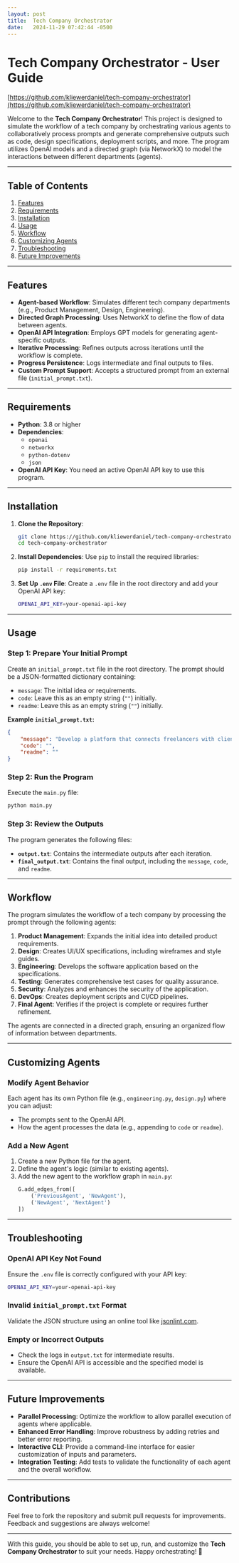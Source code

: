 ```yaml
---
layout: post
title:  Tech Company Orchestrator
date:   2024-11-29 07:42:44 -0500
---
```

# Tech Company Orchestrator - User Guide

[https://github.com/kliewerdaniel/tech-company-orchestrator](https://github.com/kliewerdaniel/tech-company-orchestrator)

Welcome to the **Tech Company Orchestrator**! This project is designed to simulate the workflow of a tech company by orchestrating various agents to collaboratively process prompts and generate comprehensive outputs such as code, design specifications, deployment scripts, and more. The program utilizes OpenAI models and a directed graph (via NetworkX) to model the interactions between different departments (agents).

---

## Table of Contents
1. [Features](#features)
2. [Requirements](#requirements)
3. [Installation](#installation)
4. [Usage](#usage)
5. [Workflow](#workflow)
6. [Customizing Agents](#customizing-agents)
7. [Troubleshooting](#troubleshooting)
8. [Future Improvements](#future-improvements)

---

## Features

- **Agent-based Workflow**: Simulates different tech company departments (e.g., Product Management, Design, Engineering).
- **Directed Graph Processing**: Uses NetworkX to define the flow of data between agents.
- **OpenAI API Integration**: Employs GPT models for generating agent-specific outputs.
- **Iterative Processing**: Refines outputs across iterations until the workflow is complete.
- **Progress Persistence**: Logs intermediate and final outputs to files.
- **Custom Prompt Support**: Accepts a structured prompt from an external file (`initial_prompt.txt`).

---

## Requirements

- **Python**: 3.8 or higher
- **Dependencies**:
  - `openai`
  - `networkx`
  - `python-dotenv`
  - `json`
- **OpenAI API Key**: You need an active OpenAI API key to use this program.

---

## Installation

1. **Clone the Repository**:
   ```bash
   git clone https://github.com/kliewerdaniel/tech-company-orchestrator.git
   cd tech-company-orchestrator
   ```

2. **Install Dependencies**:
   Use `pip` to install the required libraries:
   ```bash
   pip install -r requirements.txt
   ```

3. **Set Up `.env` File**:
   Create a `.env` file in the root directory and add your OpenAI API key:
   ```bash
   OPENAI_API_KEY=your-openai-api-key
   ```

---

## Usage

### Step 1: Prepare Your Initial Prompt
Create an `initial_prompt.txt` file in the root directory. The prompt should be a JSON-formatted dictionary containing:

- `message`: The initial idea or requirements.
- `code`: Leave this as an empty string (`""`) initially.
- `readme`: Leave this as an empty string (`""`) initially.

**Example `initial_prompt.txt`:**
```json
{
    "message": "Develop a platform that connects freelancers with clients using AI for project matching.",
    "code": "",
    "readme": ""
}
```

### Step 2: Run the Program
Execute the `main.py` file:
```bash
python main.py
```

### Step 3: Review the Outputs
The program generates the following files:
- **`output.txt`**: Contains the intermediate outputs after each iteration.
- **`final_output.txt`**: Contains the final output, including the `message`, `code`, and `readme`.

---

## Workflow

The program simulates the workflow of a tech company by processing the prompt through the following agents:

1. **Product Management**: Expands the initial idea into detailed product requirements.
2. **Design**: Creates UI/UX specifications, including wireframes and style guides.
3. **Engineering**: Develops the software application based on the specifications.
4. **Testing**: Generates comprehensive test cases for quality assurance.
5. **Security**: Analyzes and enhances the security of the application.
6. **DevOps**: Creates deployment scripts and CI/CD pipelines.
7. **Final Agent**: Verifies if the project is complete or requires further refinement.

The agents are connected in a directed graph, ensuring an organized flow of information between departments.

---

## Customizing Agents

### Modify Agent Behavior
Each agent has its own Python file (e.g., `engineering.py`, `design.py`) where you can adjust:
- The prompts sent to the OpenAI API.
- How the agent processes the data (e.g., appending to `code` or `readme`).

### Add a New Agent
1. Create a new Python file for the agent.
2. Define the agent's logic (similar to existing agents).
3. Add the new agent to the workflow graph in `main.py`:
   ```python
   G.add_edges_from([
       ('PreviousAgent', 'NewAgent'),
       ('NewAgent', 'NextAgent')
   ])
   ```

---

## Troubleshooting

### OpenAI API Key Not Found
Ensure the `.env` file is correctly configured with your API key:
```bash
OPENAI_API_KEY=your-openai-api-key
```

### Invalid `initial_prompt.txt` Format
Validate the JSON structure using an online tool like [jsonlint.com](https://jsonlint.com).

### Empty or Incorrect Outputs
- Check the logs in `output.txt` for intermediate results.
- Ensure the OpenAI API is accessible and the specified model is available.

---

## Future Improvements

- **Parallel Processing**: Optimize the workflow to allow parallel execution of agents where applicable.
- **Enhanced Error Handling**: Improve robustness by adding retries and better error reporting.
- **Interactive CLI**: Provide a command-line interface for easier customization of inputs and parameters.
- **Integration Testing**: Add tests to validate the functionality of each agent and the overall workflow.

---

## Contributions

Feel free to fork the repository and submit pull requests for improvements. Feedback and suggestions are always welcome!

---


With this guide, you should be able to set up, run, and customize the **Tech Company Orchestrator** to suit your needs. Happy orchestrating! 🎉
